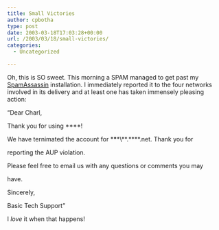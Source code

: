 ```yaml
---
title: Small Victories
author: cpbotha
type: post
date: 2003-03-18T17:03:28+00:00
url: /2003/03/18/small-victories/
categories:
  - Uncategorized

---
```

Oh, this is SO sweet. This morning a SPAM managed to get past my [SpamAssassin][1] installation. I immediately reported it to the four networks involved in its delivery and at least one has taken immensely pleasing action:

&#8220;Dear Charl,

Thank you for using \****!

We have ternimated the account for \***\***\*\\*\*.\*\***.net. Thank you for
  
reporting the AUP violation.

Please feel free to email us with any questions or comments you may
  
have.

Sincerely,

Basic Tech Support&#8221;

I _love_ it when that happens!

 [1]: http://spamassassin.org/
